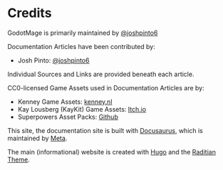# Credits
GodotMage is primarily maintained by [@joshpinto6](https://github.com/joshpinto6)

Documentation Articles have been contributed by:
- Josh Pinto: [@joshpinto6](https://github.com/joshpinto6)

Individual Sources and Links are provided beneath each article.

CC0-licensed Game Assets used in Documentation Articles are by:
- Kenney Game Assets: [kenney.nl](https://kenney.nl)
- Kay Lousberg (KayKit) Game Assets: [Itch.io](https://kaylousberg.itch.io/)
- Superpowers Asset Packs: [Github](https://github.com/sparklinlabs/superpowers-asset-packs)

This site, the documentation site is built with [Docusaurus](https://docusaurus.io), which is maintained by [Meta](https://meta.com).

The main (informational) website is created with [Hugo](https://gohugo.io) and the [Raditian Theme](https://github.com/radity/raditian-free-hugo-theme).